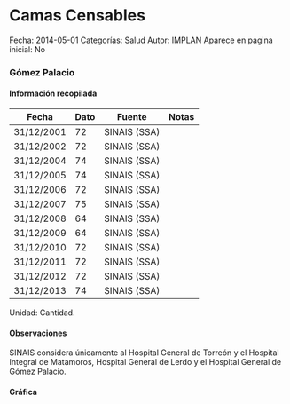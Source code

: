 Camas Censables
=====

Fecha: 2014-05-01
Categorías: Salud
Autor: IMPLAN
Aparece en pagina inicial: No

### Gómez Palacio

<!-- break -->

#### Información recopilada

<table class="table table-hover table-bordered matriz">
  <thead>
    <tr><th>Fecha</th><th>Dato</th><th>Fuente</th><th>Notas</th></tr>
  </thead>
  <tbody>
    <tr><td class="centrado">31/12/2001</td><td class="derecha">72</td><td>SINAIS (SSA)</td><td></td></tr>
    <tr><td class="centrado">31/12/2002</td><td class="derecha">72</td><td>SINAIS (SSA)</td><td></td></tr>
    <tr><td class="centrado">31/12/2004</td><td class="derecha">74</td><td>SINAIS (SSA)</td><td></td></tr>
    <tr><td class="centrado">31/12/2005</td><td class="derecha">74</td><td>SINAIS (SSA)</td><td></td></tr>
    <tr><td class="centrado">31/12/2006</td><td class="derecha">72</td><td>SINAIS (SSA)</td><td></td></tr>
    <tr><td class="centrado">31/12/2007</td><td class="derecha">75</td><td>SINAIS (SSA)</td><td></td></tr>
    <tr><td class="centrado">31/12/2008</td><td class="derecha">64</td><td>SINAIS (SSA)</td><td></td></tr>
    <tr><td class="centrado">31/12/2009</td><td class="derecha">64</td><td>SINAIS (SSA)</td><td></td></tr>
    <tr><td class="centrado">31/12/2010</td><td class="derecha">72</td><td>SINAIS (SSA)</td><td></td></tr>
    <tr><td class="centrado">31/12/2011</td><td class="derecha">72</td><td>SINAIS (SSA)</td><td></td></tr>
    <tr><td class="centrado">31/12/2012</td><td class="derecha">72</td><td>SINAIS (SSA)</td><td></td></tr>
    <tr><td class="centrado">31/12/2013</td><td class="derecha">74</td><td>SINAIS (SSA)</td><td></td></tr>
  </tbody>
</table>

Unidad: Cantidad.

#### Observaciones

SINAIS considera únicamente al Hospital General de Torreón y el Hospital Integral de Matamoros, Hospital General de Lerdo y el Hospital General de Gómez Palacio.

#### Gráfica

<div id="Morrisepmjhijy" class="grafica"></div>
  <script>
  new Morris.Line({
    element: 'Morrisepmjhijy',
    data: [
      { fecha: '2001-12-31', dato: 72 },
      { fecha: '2002-12-31', dato: 72 },
      { fecha: '2004-12-31', dato: 74 },
      { fecha: '2005-12-31', dato: 74 },
      { fecha: '2006-12-31', dato: 72 },
      { fecha: '2007-12-31', dato: 75 },
      { fecha: '2008-12-31', dato: 64 },
      { fecha: '2009-12-31', dato: 64 },
      { fecha: '2010-12-31', dato: 72 },
      { fecha: '2011-12-31', dato: 72 },
      { fecha: '2012-12-31', dato: 72 },
      { fecha: '2013-12-31', dato: 74 }
    ],
    xkey: 'fecha',
    ykeys: ['dato'],
    labels: ['Dato'],
    lineColors: ['#FF5B02'],
    xLabelFormat: function(d) {
      return d.getDate()+'/'+(d.getMonth()+1)+'/'+d.getFullYear();
    },
    dateFormat: function (ts) {
      var d = new Date(ts);
      return d.getDate() + '/' + (d.getMonth() + 1) + '/' + d.getFullYear();
    }
  });
  </script>
